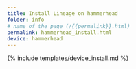 ```yaml
---
title: Install Lineage on hammerhead
folder: info
# name of the page (/{{permalink}}.html)
permalink: hammerhead_install.html
device: hammerhead
---
```

{% include templates/device_install.md %}
